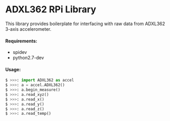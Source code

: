 # ADXL362 RPi Library
This library provides boilerplate for interfacing with raw data from ADXL362 3-axis accelerometer. 

#### Requirements:
* spidev
* python2.7-dev

#### Usage: 
``` python
$ >>>: import ADXL362 as accel
$ >>>: a = accel.ADXL362()
$ >>>: a.begin_measure()
$ >>>: a.read_xyz()
$ >>>: a.read_x()
$ >>>: a.read_y()
$ >>>: a.read_z()
$ >>>: a.read_temp()
```

